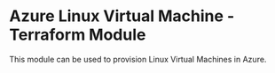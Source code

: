 # Azure Linux Virtual Machine - Terraform Module

This module can be used to provision Linux Virtual Machines in Azure.